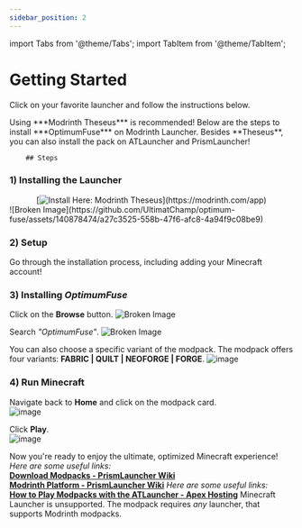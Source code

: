 ```yaml
---
sidebar_position: 2
---
```


import Tabs from '@theme/Tabs';
import TabItem from '@theme/TabItem';

# Getting Started

Click on your favorite launcher and follow the instructions below.

<Tabs>
  <TabItem value="theseus" label="Modrinth App" default>
    Using ***Modrinth Theseus*** is recommended! Below are the steps to install ***OptimumFuse*** on Modrinth Launcher. Besides **Theseus**, you can also install the pack on ATLauncher and PrismLauncher!

    	## Steps

### 1) Installing the Launcher

<center>[<img alt="Install Here: Modrinth Theseus" src="https://img.shields.io/badge/Install%20Here-Modrinth%20Theseus-%2300AF5C?style=for-the-badge&logo=modrinth&link=https%3A%2F%2Fmodrinth.com%2Fapp"/>](https://modrinth.com/app)</center>
![Broken Image](https://github.com/UltimatChamp/optimum-fuse/assets/140878474/a27c3525-558b-47f6-afc8-4a94f9c08be9)

### 2) Setup

Go through the installation process, including adding your Minecraft account!

### 3) Installing _OptimumFuse_

Click on the **Browse** button.
![Broken Image](https://github.com/UltimatChamp/optimum-fuse/assets/140878474/8cec14f6-b824-4e2b-8dae-7a5be37a63ca)

Search _"OptimumFuse"_.
![Broken Image](https://github.com/UltimatChamp/optimum-fuse/assets/140878474/507e45a6-631a-4851-9dd0-3e831f62f6d5)

You can also choose a specific variant of the modpack. The modpack offers four variants: **FABRIC | QUILT | NEOFORGE | FORGE**.
![image](https://github.com/UltimatChamp/optimum-fuse/assets/140878474/8e56b9a7-fd72-4a82-a4ba-ebcca930be2a)

### 4) Run Minecraft

Navigate back to **Home** and click on the modpack card.<br />
![image](https://github.com/UltimatChamp/optimum-fuse/assets/140878474/5f1f36df-74b9-4a12-8aec-cb3e23d33ce2)

Click **Play**.<br />
![image](https://github.com/UltimatChamp/optimum-fuse/assets/140878474/d98b6b39-e82b-4f97-9d8f-4302dbf86ebb)

Now you're ready to enjoy the ultimate, optimized Minecraft experience!
</TabItem>
<TabItem value="prism" label="Prism Launcher">
_Here are some useful links:_<br />
<b><a href="https://prismlauncher.org/wiki/getting-started/download-modpacks/" target="_blank">Download Modpacks - PrismLauncher Wiki</a><br />
<a href="https://prismlauncher.org/wiki/help-pages/modrinth-platform/" target="_blank">Modrinth Platform - PrismLauncher Wiki</a></b>
</TabItem>
<TabItem value="atl" label="ATLauncher">
_Here are some useful links:_<br />
**<a href="https://apexminecrafthosting.com/how-to-play-modpacks-with-the-atlauncher/" target="_blank">How to Play Modpacks with the ATLauncher - Apex Hosting</a>**
</TabItem>
<TabItem value="mcl" label="Minecraft Launcher">
Minecraft Launcher is unsupported. The modpack requires _any_ launcher, that supports Modrinth modpacks.
</TabItem>
</Tabs>
